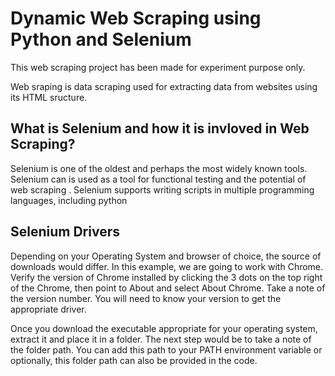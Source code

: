 # Dynamic Web Scraping using Python and Selenium

This web scraping project has been made for experiment purpose only.

Web sraping is data scraping used for extracting data from websites using its HTML sructure.

## What is Selenium and how it is invloved in Web Scraping?

Selenium is one of the oldest and perhaps the most widely known tools.
Selenium can is used as a tool for functional testing and the potential of web scraping .
Selenium supports writing scripts in multiple programming languages, including python

## Selenium Drivers

Depending on your Operating System and browser of choice, the source of downloads would differ. In this example, we are going to work with Chrome.
Verify the version of Chrome installed by clicking the 3 dots on the top right of the Chrome, then point to About and select About Chrome. Take a note of the version number. You will need to know your version to get the appropriate driver.

Once you download the executable appropriate for your operating system, extract it and place it in a folder. The next step would be to take a note of the folder path. You can add this path to your PATH environment variable or optionally, this folder path can also be provided in the code.
